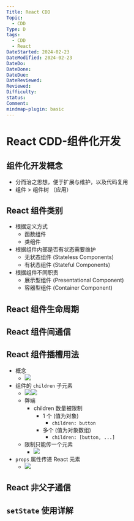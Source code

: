 ```yaml
---
Title: React CDD
Topic:
  - CDD
Type: D
tags:
  - CDD
  - React
DateStarted: 2024-02-23
DateModified: 2024-02-23
DateDo: 
DateDone: 
DateDue: 
DateReviewed: 
Reviewed: 
Difficulty: 
status: 
Comment: 
mindmap-plugin: basic
---
```


# React CDD-组件化开发

## 组件化开发概念
- 分而治之思想，便于扩展与维护，以及代码复用
- 组件 > 组件树 （应用）

## React 组件类别
- 根据定义方式
    - 函数组件
    - 类组件
- 根据组件内部是否有状态需要维护
    - 无状态组件 (Stateless Components)
    - 有状态组件 (Stateful Components)
- 根据组件不同职责
    - 展示型组件 (Presentational Component)
    - 容器型组件 (Container Component)

## React 组件生命周期

## React 组件间通信

## React 组件插槽用法
- 概念
    - ![](z-React%20CDD-组件插槽用法.png)
- 组件的 `children` 子元素
    - ![](React%20CDD-插槽-children.png)![](React%20CDD-children.png)
    - 弊端
        - children 数量被限制
            - 1 个 (值为对象)
                - `children: button`
            - 多个 (值为对象数组)
                - `children: [button, ...]`
    - 限制只能传一个元素
	    - ![](React%20CDD-children-1.png)
- `props` 属性传递 React 元素
	- ![](React%20CDD-props.png)

## React 非父子通信

## `setState` 使用详解